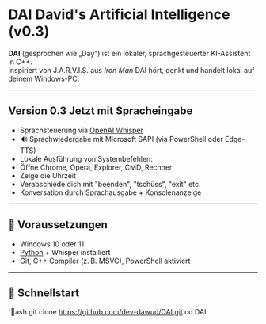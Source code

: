 ﻿# DAI  David's Artificial Intelligence (v0.3)

**DAI** (gesprochen wie „Day“) ist ein lokaler, sprachgesteuerter KI-Assistent in C++.  
Inspiriert von J.A.R.V.I.S. aus *Iron Man*  DAI hört, denkt und handelt lokal auf deinem Windows-PC.

---

##  Version 0.3  Jetzt mit Spracheingabe

-  Sprachsteuerung via [OpenAI Whisper](https://github.com/openai/whisper)
- 🔊 Sprachwiedergabe mit Microsoft SAPI (via PowerShell oder Edge-TTS)
-  Lokale Ausführung von Systembefehlen:
  - Öffne Chrome, Opera, Explorer, CMD, Rechner
  - Zeige die Uhrzeit
  - Verabschiede dich mit "beenden", "tschüss", "exit" etc.
- Konversation durch Sprachausgabe + Konsolenanzeige

---

## 🔧 Voraussetzungen

- Windows 10 oder 11
- [Python](https://www.python.org/downloads/) + Whisper installiert
- Git, C++ Compiler (z. B. MSVC), PowerShell aktiviert

---

## 🚀 Schnellstart

`ash
git clone https://github.com/dev-dawud/DAI.git
cd DAI
